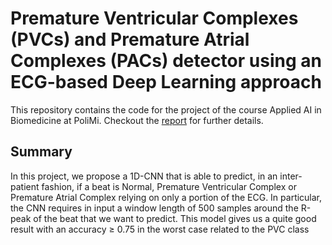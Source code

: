 # Premature Ventricular Complexes (PVCs) and Premature Atrial Complexes (PACs) detector using an ECG-based Deep Learning approach

This repository contains the code for the project of the course Applied AI 
in Biomedicine at PoliMi.
Checkout the [report](https://github.com/giovannidispoto/applied-ai-in-biomedicine-ECG-classifier/blob/main/report.pdf) for further details.

## Summary 
In this project, we propose a 1D-CNN that is able to predict, in an 
inter-patient fashion, if a beat is Normal,
Premature Ventricular Complex or Premature Atrial Complex relying on only a portion of the ECG. In particular, the CNN 
requires in input a window length of 500 samples around the R-peak of the beat that we want to predict. This 
model gives us a quite good result with an accuracy ≥ 0.75 in the worst case related to the PVC class
